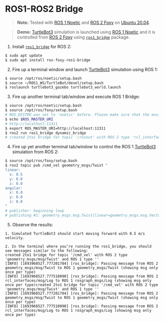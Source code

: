 # ROS1-ROS2 Bridge

> **Note:** Tested with [ROS 1 Noetic](https://wiki.ros.org/noetic) and [ROS 2 Foxy](https://docs.ros.org/en/foxy/index.html) on [Ubuntu 20.04](https://releases.ubuntu.com/focal).

> **Demo:** [TurtleBot3](https://github.com/Tinker-Twins/TurtleBot3) simulation is launched using [ROS 1 Noetic](https://wiki.ros.org/noetic) and it is controlled from [ROS 2 Foxy](https://docs.ros.org/en/foxy/index.html) using [`ros1_bridge`](https://github.com/ros2/ros1_bridge) package.

1. Install [`ros1_bridge`](https://github.com/ros2/ros1_bridge) for ROS 2:

```bash
$ sudo apt update
$ sudo apt install ros-foxy-ros1-bridge
```

2. Fire up a terminal window and launch [TurtleBot3](https://github.com/Tinker-Twins/TurtleBot3) simulation using ROS 1:

```bash
$ source /opt/ros/noetic/setup.bash
$ source ~/ROS1_WS/TurtleBot/devel/setup.bash
$ roslaunch turtlebot3_gazebo turtlebot3_world.launch
```

3. Fire up another terminal tab/window and execute ROS 1 Bridge:

```bash
$ source /opt/ros/noetic/setup.bash
$ source /opt/ros/foxy/setup.bash
# ROS_DISTRO was set to 'noetic' before. Please make sure that the environment does not mix paths from different distributions.
$ echo $ROS_MASTER_URI
# http://localhost:11311
$ export ROS_MASTER_URI=http://localhost:11311
$ ros2 run ros1_bridge dynamic_bridge
# created 2to1 bridge for topic '/rosout' with ROS 2 type 'rcl_interfaces/msg/Log' and ROS 1 type 'rosgraph_msgs/Log' ...
```

4. Fire up yet another terminal tab/window to control the ROS 1 [TurtleBot3](https://github.com/Tinker-Twins/TurtleBot3) simulation from ROS 2:

```bash
$ source /opt/ros/foxy/setup.bash
$ ros2 topic pub /cmd_vel geometry_msgs/Twist "
linear:
  x: 0.5
  y: 0.0
  z: 0.0
angular:
  x: 0.0
  y: 0.0
  z: 0.0
"
# publisher: beginning loop
# publishing #1: geometry_msgs.msg.Twist(linear=geometry_msgs.msg.Vector3(x=0.5, y=0.0, z=0.0), angular=geometry_msgs.msg.Vector3(x=0.0, y=0.0, z=0.0)) ...
```

5. Observe the results:

```
1. Simulated TurtleBot3 should start moving forward with 0.5 m/s velocity.

2. In the terminal where you’re running the ros1_bridge, you should see messages similar to the following:
created 2to1 bridge for topic '/cmd_vel' with ROS 2 type 'geometry_msgs/msg/Twist' and ROS 1 type ''
[INFO] [1693968527.777201784] [ros_bridge]: Passing message from ROS 2 geometry_msgs/msg/Twist to ROS 1 geometry_msgs/Twist (showing msg only once per type)
[INFO] [1693968527.777518090] [ros_bridge]: Passing message from ROS 2 rcl_interfaces/msg/Log to ROS 1 rosgraph_msgs/Log (showing msg only once per type)created 2to1 bridge for topic '/cmd_vel' with ROS 2 type 'geometry_msgs/msg/Twist' and ROS 1 type ''
[INFO] [1693968527.777201784] [ros_bridge]: Passing message from ROS 2 geometry_msgs/msg/Twist to ROS 1 geometry_msgs/Twist (showing msg only once per type)
[INFO] [1693968527.777518090] [ros_bridge]: Passing message from ROS 2 rcl_interfaces/msg/Log to ROS 1 rosgraph_msgs/Log (showing msg only once per type)
```
